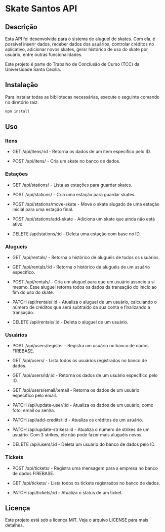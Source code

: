 # Skate Santos API

## Descrição

Esta API foi desenvolvida para o sistema de aluguel de skates. Com ela, é possível inserir dados, receber dados dos usuários, controlar créditos no aplicativo, adicionar novos skates, gerar histórico de uso do skate por usuário, entre outras funcionalidades.

Este projeto é parte do Trabalho de Conclusão de Curso (TCC) da Universidade Santa Cecília.

## Instalação

Para instalar todas as bibliotecas necessárias, execute o seguinte comando no diretório raiz:

```sh
npm install
```

## Uso

### Itens

- GET /api/itens/:id - Retorna os dados de um item específico pelo ID.

- POST /api/itens/ - Cria um skate no banco de dados.

### Estações

- GET /api/stations/ - Lista as estações para guardar skates.

- POST /api/stations/ - Cria uma estação para guardar skates.

- POST /api/stations/move-skate - Move o skate alugado de uma estação inicial para uma estação final.

- POST /api/stations/add-skate - Adiciona um skate que ainda não está ativo.

- DELETE /api/stations/:id - Deleta uma estação com base no ID.

### Alugueis

- GET /api/rentals/ - Retorna o histórico de aluguéis de todos os usuários.

- GET /api/rentals/:id - Retorna o histórico de aluguéis de um usuário específico.

- POST /api/rentals/ - Cria um aluguel para que um usuário associe a si mesmo. Esse aluguel retorna todos os dados da transação do início ao fim do uso do skate.

- PATCH /api/rentals/:id - Atualiza o aluguel de um usuário, calculando o número de créditos que será subtraído da sua conta e finalizando a transação.

- DELETE /api/rentals/:id - Deleta o aluguel de um usuário.

### Usuários

- POST /api/users/register - Registra um usuário no banco de dados FIREBASE.

- GET /api/users/ - Lista todos os usuários registrados no banco de dados.

- GET /api/users/id/:id - Retorna os dados de um usuário específico pelo ID.

- GET /api/users/email/:email - Retorna os dados de um usuário específico pelo email.

- PATCH /api/update-user/:id - Atualiza os dados de um usuário, como foto, email ou senha.

- PATCH /api/add-credits/:id - Atualiza os créditos de um usuário.

- PATCH /api/update-strikes/:id - Atualiza o número de strikes de um usuário. Com 3 strikes, ele não pode fazer mais aluguéis novos.

- DELETE /api/users/:id - Deleta um usuário do banco de dados pelo ID.

### Tickets

- POST /api/tickets/ - Registra uma mensagem para a empresa no banco de dados FIREBASE.

- GET /api/tickets/ - Lista todos os tickets registrados no banco de dados.

- PATCH /api/tickets/:id - Atualiza o status de um ticket.

## Licença

Este projeto está sob a licença MIT. Veja o arquivo LICENSE para mais detalhes.
